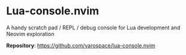 # Lua-console.nvim

A handy scratch pad / REPL / debug console for Lua development and Neovim exploration

**Repository**: <https://github.com/yarospace/lua-console.nvim>

<!-- vim: set ft=markdown: -->